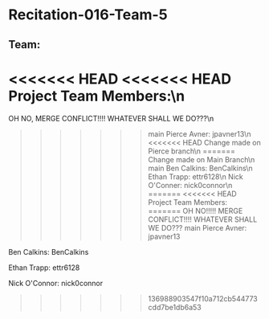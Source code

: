 # Recitation-016-Team-5

## Team:

<<<<<<< HEAD
<<<<<<< HEAD
Project Team Members:\n
=======
OH NO, MERGE CONFLICT!!!! WHATEVER SHALL WE DO???\n
>>>>>>> main
Pierce Avner:  jpavner13\n
<<<<<<< HEAD
Change made on Pierce branch\n
=======
Change made on Main Branch\n
>>>>>>> main
Ben Calkins:   BenCalkins\n
Ethan Trapp:   ettr6128\n
Nick O'Conner: nick0connor\n
=======
<<<<<<< HEAD
Project Team Members:
=======
OH NO!!!!! MERGE CONFLICT!!!! WHATEVER SHALL WE DO???
>>>>>>> main
Pierce Avner:  jpavner13

Ben Calkins:   BenCalkins

Ethan Trapp:   ettr6128

Nick O'Connor: nick0connor
>>>>>>> 136988903547f10a712cb544773cdd7be1db6a53
